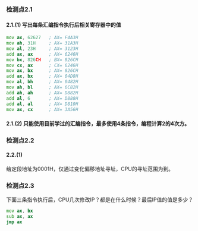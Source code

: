 ### 检测点2.1
#### 2.1.(1) 写出每条汇编指令执行后相关寄存器中的值

```asm
mov ax, 62627   ; AX= F4A3H
mov ah, 31H     ; AX= 31A3H
mov al, 23H     ; AX= 3123H
add ax, ax      ; AX= 6246H
mov bx, 826CH   ; BX= 826CH
mov cx, ax      ; CX= 6246H
mov ax, bx      ; AX= 826CH
add ax, bx      ; AX= 04D8H
mov al, bh      ; AX= 0482H
mov ah, bl      ; AX= 6C82H
add ah, ah      ; AX= D882H
add al, 6       ; AX= D888H
add al, al      ; AX= D810H
mov ax, cx      ; AX= 3A56H
```

#### 2.1.(2) 只能使用目前学过的汇编指令，最多使用4条指令，编程计算2的4次方。


### 检测点2.2
#### 2.2.(1)
给定段地址为0001H，仅通过变化偏移地址寻址，CPU的寻址范围为[]()到[]()。

### 检测点2.3
下面三条指令执行后，CPU几次修改IP？都是在什么时候？最后IP值的值是多少？
```asm
mov ax, bx
sub ax, ax
jmp ax
```

